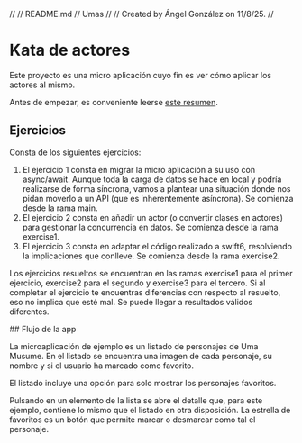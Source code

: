 //
//  README.md
//  Umas
//
//  Created by Ángel González on 11/8/25.
//

# Kata de actores

Este proyecto es una micro aplicación cuyo fin es ver cómo aplicar los actores al mismo.

Antes de empezar, es conveniente leerse [este resumen](./AboutActors.md).

## Ejercicios

Consta de los siguientes ejercicios:

1. El ejercicio 1 consta en migrar la micro aplicación a su uso con async/await. Aunque toda la carga de datos se hace en local y podría realizarse de forma síncrona, vamos a plantear una situación donde nos pidan moverlo a un API (que es inherentemente asíncrona). Se comienza desde la rama main.
2. El ejercicio 2 consta en añadir un actor (o convertir clases en actores) para gestionar la concurrencia en datos. Se comienza desde la rama exercise1.
3. El ejercicio 3 consta en adaptar el código realizado a swift6, resolviendo la implicaciones que conlleve. Se comienza desde la rama exercise2.

Los ejercicios resueltos se encuentran en las ramas exercise1 para el primer ejercicio, exercise2 para el segundo y exercise3 para el tercero. Si al completar el ejercicio te encuentras diferencias con respecto al resuelto, eso no implica que esté mal. Se puede llegar a resultados válidos diferentes.

## Flujo de la app

La microaplicación de ejemplo es un listado de personajes de Uma Musume. En el listado se encuentra una imagen de cada personaje, su nombre y si el usuario ha marcado como favorito.

El listado incluye una opción para solo mostrar los personajes favoritos.

Pulsando en un elemento de la lista se abre el detalle que, para este ejemplo, contiene lo mismo que el listado en otra disposición. La estrella de favoritos es un botón que permite marcar o desmarcar como tal el personaje.


